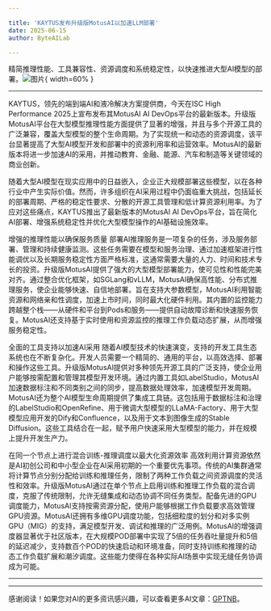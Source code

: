 ```yaml
---

title: 'KAYTUS发布升级版MotusAI以加速LLM部署'
date: 2025-06-15
author: ByteAILab

---
```


精简推理性能、工具兼容性、资源调度和系统稳定性，以快速推进大型AI模型的部署。![图片](https://ai-techpark.com/wp-content/uploads/KAYTUS-1.jpg){ width=60% }

---

KAYTUS，领先的端到端AI和液冷解决方案提供商，今天在ISC High Performance 2025上宣布发布其MotusAI AI DevOps平台的最新版本。升级版MotusAI平台在大型模型推理性能方面提供了显著的增强，并且与多个开源工具的广泛兼容，覆盖大型模型的整个生命周期。为了实现统一和动态的资源调度，该平台显著提高了大型AI模型开发和部署中的资源利用率和运营效率。MotusAI的最新版本将进一步加速AI的采用，并推动教育、金融、能源、汽车和制造等关键领域的商业创新。

随着大型AI模型在现实应用中的日益嵌入，企业正大规模部署这些模型，以在各种行业中产生实际价值。然而，许多组织在AI采用过程中仍面临重大挑战，包括延长的部署周期、严格的稳定性要求、分散的开源工具管理和低计算资源利用率。为了应对这些痛点，KAYTUS推出了最新版本的MotusAI AI DevOps平台，旨在简化AI部署、增强系统稳定性并优化大型模型操作的AI基础设施效率。

增强的推理性能以确保服务质量
部署AI推理服务是一项复杂的任务，涉及服务部署、管理和持续健康监测。这些任务需要在模型和服务治理、通过加速框架进行性能调优以及长期服务稳定性方面严格标准，这通常需要大量的人力、时间和技术专长的投资。升级版MotusAI提供了强大的大型模型部署能力，使可见性和性能完美对齐。通过整合优化框架，如SGLang和vLLM，MotusAI确保高性能、分布式推理服务，使企业能够快速、自信地部署。旨在支持大参数模型，MotusAI利用智能资源和网络亲和性调度，加速上市时间，同时最大化硬件利用。其内置的监控能力跨越整个栈——从硬件和平台到Pods和服务——提供自动故障诊断和快速服务恢复。MotusAI还支持基于实时使用和资源监控的推理工作负载动态扩展，从而增强服务稳定性。

全面的工具支持以加速AI采用
随着AI模型技术的快速演变，支持的开发工具生态系统也在不断复杂化。开发人员需要一个精简的、通用的平台，以高效选择、部署和操作这些工具。升级版MotusAI提供对多种领先开源工具的广泛支持，使企业用户能够按需配置和管理其模型开发环境。通过内置工具如LabelStudio，MotusAI加速数据标注和不同类别之间的同步，提高数据处理效率，加速模型开发周期。MotusAI还为整个AI模型生命周期提供了集成工具链。这包括用于数据标注和治理的LabelStudio和OpenRefine、用于微调大型模型的LLaMA-Factory、用于大型模型应用开发的Dify和Confluence，以及用于文本到图像生成的Stable Diffusion。这些工具结合在一起，赋予用户快速采用大型模型的能力，并在规模上提升开发生产力。

在同一个节点上进行混合训练-推理调度以最大化资源效率
高效利用计算资源依然是AI初创公司和中小型企业在AI采用初期的一个重要优先事项。传统的AI集群通常将计算节点分别分配给训练和推理任务，限制了两种工作负载之间资源调度的灵活性和效率。升级版MotusAI通过在单个节点上启用训练和推理工作负载的混合调度，克服了传统限制，允许无缝集成和动态协调不同任务类型。配备先进的GPU调度能力，MotusAI支持按需资源分配，使用户能够根据工作负载要求高效管理GPU资源。MotusAI还拥有多维GPU调度功能，包括细粒度的划分和对多实例GPU（MIG）的支持，满足模型开发、调试和推理的广泛用例。MotusAI的增强调度器显著优于社区版本，在大规模POD部署中实现了5倍的任务吞吐量提升和5倍的延迟减少，支持数百个POD的快速启动和环境准备，同时支持训练和推理的动态工作负载扩展和潮汐调度。这些能力使得在各种实际AI场景中实现无缝任务协调成为可能。

---
---
感谢阅读！如果您对AI的更多资讯感兴趣，可以查看更多AI文章：[GPTNB](https://gptnb.com)。